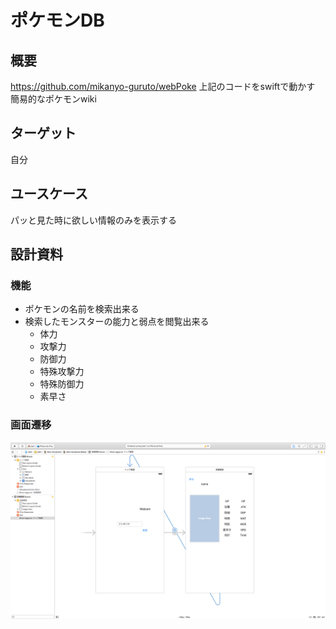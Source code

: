 ポケモンDB
===

## 概要
https://github.com/mikanyo-guruto/webPoke
上記のコードをswiftで動かす
簡易的なポケモンwiki
## ターゲット
自分
## ユースケース
パッと見た時に欲しい情報のみを表示する
## 設計資料
### 機能
+ ポケモンの名前を検索出来る
+ 検索したモンスターの能力と弱点を閲覧出来る
  + 体力
  + 攻撃力
  + 防御力
  + 特殊攻撃力
  + 特殊防御力
  + 素早さ

### 画面遷移
![画面遷移](https://github.com/mikanyo-guruto/ios_poke/blob/master/readme/screen_shot.png)
